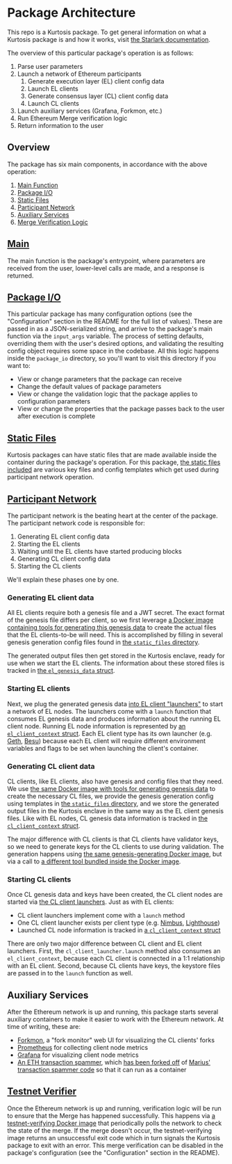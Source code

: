 Package Architecture
===================
This repo is a Kurtosis package. To get general information on what a Kurtosis package is and how it works, visit [the Starlark documentation](https://docs.kurtosis.com/starlark-reference).

The overview of this particular package's operation is as follows:

1. Parse user parameters
1. Launch a network of Ethereum participants
    1. Generate execution layer (EL) client config data
    1. Launch EL clients
    1. Generate consensus layer (CL) client config data
    1. Launch CL clients
1. Launch auxiliary services (Grafana, Forkmon, etc.)
1. Run Ethereum Merge verification logic
1. Return information to the user

Overview
--------
The package has six main components, in accordance with the above operation:

1. [Main Function][main-function]
1. [Package I/O][package-io]
1. [Static Files][static-files]
1. [Participant Network][participant-network]
1. [Auxiliary Services][auxiliary-services]
1. [Merge Verification Logic][testnet-verifier]

[Main][main-function]
------------------------------------
The main function is the package's entrypoint, where parameters are received from the user, lower-level calls are made, and a response is returned.

[Package I/O][package-io]
-----------------------
This particular package has many configuration options (see the "Configuration" section in the README for the full list of values). These are passed in as a JSON-serialized string, and arrive to the package's main function via the `input_args` variable. The process of setting defaults, overriding them with the user's desired options, and validating the resulting config object requires some space in the codebase. All this logic happens inside the `package_io` directory, so you'll want to visit this directory if you want to:

- View or change parameters that the package can receive
- Change the default values of package parameters
- View or change the validation logic that the package applies to configuration parameters
- View or change the properties that the package passes back to the user after execution is complete

[Static Files][static-files]
----------------------------
Kurtosis packages can have static files that are made available inside the container during the package's operation. For this package, [the static files included][static-files] are various key files and config templates which get used during participant network operation.

[Participant Network][participant-network]
------------------------------------------
The participant network is the beating heart at the center of the package. The participant network code is responsible for:

1. Generating EL client config data
1. Starting the EL clients
1. Waiting until the EL clients have started producing blocks
1. Generating CL client config data
1. Starting the CL clients

We'll explain these phases one by one.

### Generating EL client data
All EL clients require both a genesis file and a JWT secret. The exact format of the genesis file differs per client, so we first leverage [a Docker image containing tools for generating this genesis data][ethereum-genesis-generator] to create the actual files that the EL clients-to-be will need. This is accomplished by filling in several genesis generation config files found in [the `static_files` directory][static-files].

The generated output files then get stored in the Kurtosis enclave, ready for use when we start the EL clients. The information about these stored files is tracked in [the `el_genesis_data` struct](https://github.com/kurtosis-tech/eth2-package/blob/main/src/participant_network/prelaunch_data_generator/el_genesis/el_genesis_data.star).

### Starting EL clients
Next, we plug the generated genesis data [into EL client "launchers"](https://github.com/kurtosis-tech/eth2-package/tree/main/src/participant_network/el) to start a network of EL nodes. The launchers come with a `launch` function that consumes EL genesis data and produces information about the running EL client node. Running EL node information is represented by [an `el_client_context` struct](https://github.com/kurtosis-tech/eth2-package/blob/main/src/participant_network/el/el_client_context.star). Each EL client type has its own launcher (e.g. [Geth](https://github.com/kurtosis-tech/eth2-package/tree/main/src/participant_network/el/geth), [Besu](https://github.com/kurtosis-tech/eth2-package/tree/main/src/participant_network/el/besu)) because each EL client will require different environment variables and flags to be set when launching the client's container.

### Generating CL client data
CL clients, like EL clients, also have genesis and config files that they need. We use [the same Docker image with tools for generating genesis data][ethereum-genesis-generator] to create the necessary CL files, we provide the genesis generation config using templates in [the `static_files` directory][static-files], and we store the generated output files in the Kurtosis enclave in the same way as the EL client genesis files. Like with EL nodes, CL genesis data information is tracked in [the `cl_client_context` struct](https://github.com/kurtosis-tech/eth2-package/blob/main/src/participant_network/el/el_client_context.star).

The major difference with CL clients is that CL clients have validator keys, so we need to generate keys for the CL clients to use during validation. The generation happens using [the same genesis-generating Docker image][ethereum-genesis-generator], but via a call to [a different tool bundled inside the Docker image](https://github.com/protolambda/eth2-val-tools).

### Starting CL clients
Once CL genesis data and keys have been created, the CL client nodes are started via [the CL client launchers](https://github.com/kurtosis-tech/eth2-package/tree/main/src/participant_network/cl). Just as with EL clients:

- CL client launchers implement come with a `launch` method
- One CL client launcher exists per client type (e.g. [Nimbus](https://github.com/kurtosis-tech/eth2-package/tree/main/src/participant_network/cl/nimbus), [Lighthouse](https://github.com/kurtosis-tech/eth2-package/tree/main/src/participant_network/cl/lighthouse))
- Launched CL node information is tracked in [a `cl_client_context` struct](https://github.com/kurtosis-tech/eth2-package/blob/main/src/participant_network/cl/cl_client_context.star)

There are only two major difference between CL client and EL client launchers. First, the `cl_client_launcher.launch` method also consumes an `el_client_context`, because each CL client is connected in a 1:1 relationship with an EL client. Second, because CL clients have keys, the keystore files are passed in to the `launch` function as well.

Auxiliary Services
------------------
After the Ethereum network is up and running, this package starts several auxiliary containers to make it easier to work with the Ethereum network. At time of writing, these are:

- [Forkmon](https://github.com/kurtosis-tech/eth2-package/tree/main/src/forkmon), a "fork monitor" web UI for visualizing the CL clients' forks
- [Prometheus](https://github.com/kurtosis-tech/eth2-package/tree/main/src/prometheus) for collecting client node metrics
- [Grafana](https://github.com/kurtosis-tech/eth2-package/tree/main/src/grafana) for visualizing client node metrics
- [An ETH transaction spammer](https://github.com/kurtosis-tech/eth2-package/tree/main/src/transaction_spammer), which [has been forked off](https://github.com/kurtosis-tech/tx-fuzz) of [Marius' transaction spammer code](https://github.com/MariusVanDerWijden/tx-fuzz) so that it can run as a container

[Testnet Verifier][testnet-verifier]
------------------------------------
Once the Ethereum network is up and running, verification logic will be run to ensure that the Merge has happened successfully. This happens via [a testnet-verifying Docker image](https://github.com/ethereum/merge-testnet-verifier) that periodically polls the network to check the state of the merge. If the merge doesn't occur, the testnet-verifying image returns an unsuccessful exit code which in turn signals the Kurtosis package to exit with an error. This merge verification can be disabled in the package's configuration (see the "Configuration" section in the README).

<!------------------------ Only links below here -------------------------------->

[enclave-context]: https://docs.kurtosistech.com/kurtosis/core-lib-documentation#enclavecontext

[main-function]: https://github.com/kurtosis-tech/eth2-package/blob/main/main.star#22
[package-io]: https://github.com/kurtosis-tech/eth2-package/tree/main/src/package_io
[participant-network]: https://github.com/kurtosis-tech/eth2-package/tree/main/src/participant_network
[ethereum-genesis-generator]: https://github.com/skylenet/ethereum-genesis-generator
[static-files]: https://github.com/kurtosis-tech/eth2-package/tree/main/static_files
[testnet-verifier]: https://github.com/kurtosis-tech/eth2-package/tree/main/src/testnet_verifier

[auxiliary-services]: #auxiliary-services